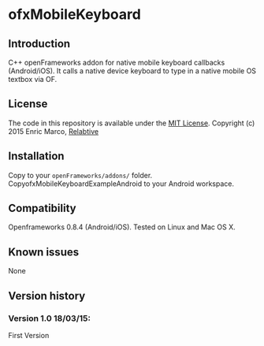ofxMobileKeyboard
=====================================

Introduction
------------
C++ openFrameworks addon for native mobile keyboard callbacks (Android/iOS). It calls a native device keyboard to type in a native mobile OS textbox via OF.

License
-------
The code in this repository is available under the [MIT License](https://secure.wikimedia.org/wikipedia/en/wiki/Mit_license). 
Copyright (c) 2015 Enric Marco, 
[Relabtive](http://www.relabtive.com) 

Installation
------------
Copy to your `openFrameworks/addons/` folder.
CopyofxMobileKeyboardExampleAndroid to your Android workspace.

Compatibility
------------
Openframeworks 0.8.4 (Android/iOS).
Tested on Linux and Mac OS X.

Known issues
------------
None

Version history
------------

### Version 1.0 18/03/15:
First Version



